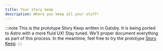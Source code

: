 ```yaml
---
title: Your story keep
description: Where you keep all your stuff!
---
```


:::note
This is the prototype Story Keep written in Gatsby. It is being ported to Astro with a more fluid UX! Stay tuned. We'll proper document everything as part of this process. In the meantime, feel free to try the prototype [Story Keep](https://storykeep.hello.tractstack.com).
:::
